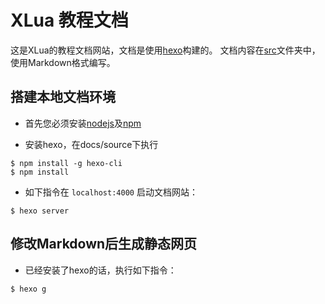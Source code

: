 # XLua 教程文档

这是XLua的教程文档网站，文档是使用[hexo](http://hexo.io/)构建的。 文档内容在[src](src)文件夹中，使用Markdown格式编写。

## 搭建本地文档环境

* 首先您必须安装[nodejs](http://nodejs.cn/)及[npm](https://www.npmjs.com/)

* 安装hexo，在docs/source下执行

```
$ npm install -g hexo-cli
$ npm install
```

* 如下指令在 `localhost:4000` 启动文档网站：

```
$ hexo server
```


## 修改Markdown后生成静态网页

* 已经安装了hexo的话，执行如下指令：

```
$ hexo g
```

